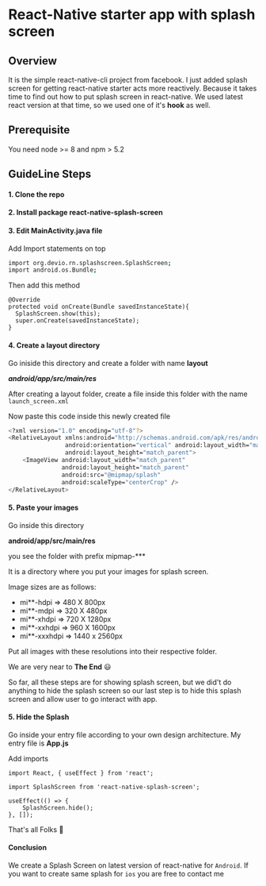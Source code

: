# React-Native starter app with splash screen

## Overview

It is the simple react-native-cli project from facebook. I just added splash screen for getting  react-native starter acts more reactively.
Because it takes time to find out how to put splash screen in react-native. We used latest react version at that time, so we used one of it's
__hook__ as well.

## Prerequisite
You need node >= 8 and npm > 5.2
## GuideLine Steps

#### 1. Clone the repo

#### 2. Install package react-native-splash-screen

#### 3. Edit MainActivity.java file

Add Import statements on top

```bash
import org.devio.rn.splashscreen.SplashScreen;
import android.os.Bundle;
```

Then add this method

```
@Override
protected void onCreate(Bundle savedInstanceState){
  SplashScreen.show(this);
  super.onCreate(savedInstanceState);
}
```

#### 4. Create a layout directory
Go iniside this directory and create a folder with name __layout__

___android/app/src/main/res___

After creating a layout folder, create a file inside this folder with the name
`launch_screen.xml `

Now paste this code inside this newly created file

```bash
<?xml version="1.0" encoding="utf-8"?>
<RelativeLayout xmlns:android="http://schemas.android.com/apk/res/android"
                android:orientation="vertical" android:layout_width="match_parent"
                android:layout_height="match_parent">
    <ImageView android:layout_width="match_parent"
               android:layout_height="match_parent"
               android:src="@mipmap/splash"
               android:scaleType="centerCrop" />
</RelativeLayout>

```
#### 5. Paste your images
 Go inside this directory

__android/app/src/main/res__

you see the folder with prefix mipmap-***

It is a directory where you put your images for splash screen.

Image sizes are as follows:
- mi**-hdpi => 480 X 800px
- mi**-mdpi => 320 X 480px
- mi**-xhdpi => 720 X 1280px
- mi**-xxhdpi => 960 X 1600px
- mi**-xxxhdpi => 1440 x 2560px

Put all images with these resolutions into their respective folder.

We are very near to __The End__ :smiley:

So far, all these steps are for showing splash screen, but we did't do 
anything to hide the splash screen so our last step is to hide this splash screen
and allow user to go interact with app.

#### 5. Hide the Splash 

Go inside your entry file according to your own design architecture. My 
entry file is __App.js__

Add imports

`import React, { useEffect } from 'react';`

`import SplashScreen from 'react-native-splash-screen';`

    useEffect(() => {
        SplashScreen.hide();
    }, []);
    
That's all Folks :tada:

#### Conclusion

We create a Splash Screen on latest version of react-native for `Android`. If you want to create same splash for `ios`
 you are free to contact me